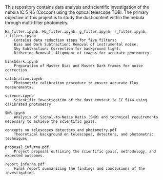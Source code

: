 This repository contains data analysis and scientific investigation of the nebula IC 5146 (Cocoon) using the optical telescope TOBI. The primary objective of this project is to study the dust content within the nebula through multi-filter photometry.

    Ha_filter.ipynb, Hb_filter.ipynb, g_filter.ipynb, r_filter.ipynb, i_filter.ipynb
        Contains data reduction steps for five filters:
        Bias and Dark Subtraction: Removal of instrumental noise.
        Sky Subtraction: Correction for background light.
        Dithering Removal: Alignment of images for accurate photometry.

    bias&dark.ipynb
        Preparation of Master Bias and Master Dark frames for noise correction.

    calibration.ipynb
        Photometric calibration procedure to ensure accurate flux measurements.

    science.ipynb
        Scientific investigation of the dust content in IC 5146 using calibrated photometry.

    SNR.ipynb
        Analysis of Signal-to-Noise Ratio (SNR) and technical requirements necessary to achieve the scientific goals.

    concepts on telescopes detectors and photometry.pdf
        Theoretical background on telescopes, detectors, and photometric techniques.

    proposal_infurna.pdf
        Project proposal outlining the scientific goals, methodology, and expected outcomes.

    report_infurna.pdf
        Final report summarizing the findings and conclusions of the investigation.
